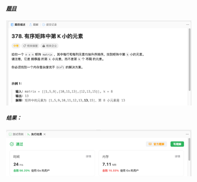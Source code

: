 ##### [题目](https://leetcode.cn/problems/kth-smallest-element-in-a-sorted-matrix/description/)
![pic](img.png)
##### 结果：
![pic](result.png)
